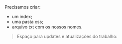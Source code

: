Precisamos criar:
- um index;
- uma pasta css;
- arquivo txt com os nossos nomes.

> Espaço para updates e atualizações do trabalho:
